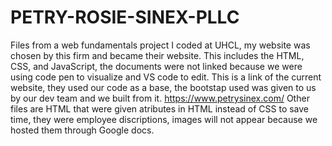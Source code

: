 # PETRY-ROSIE-SINEX-PLLC
Files from a web fundamentals project I coded at UHCL, my website was chosen by this firm and became their website.
This includes the HTML, CSS, and JavaScript, the documents were not linked because we were using code pen to visualize and VS code to edit.
This is a link of the current website, they used our code as a base, the bootstap used was given to us by our dev team and we built from it. https://www.petrysinex.com/
Other files are HTML that were given atributes in HTML instead of CSS to save time, they were employee discriptions, images will not appear because we hosted them through Google docs.
